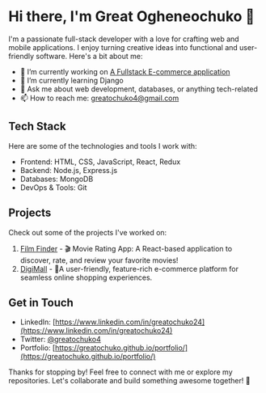 # Hi there, I'm Great Ogheneochuko 👋

I'm a passionate full-stack developer with a love for crafting web and mobile applications. I enjoy turning creative ideas into functional and user-friendly software. Here's a bit about me:

- 🔭 I’m currently working on  [A Fullstack E-commerce application]((https://github.com/greatochuko/digimall))
- 🌱 I’m currently learning Django
- 💬 Ask me about web development, databases, or anything tech-related
- 📫 How to reach me: [greatochuko4@gmail.com](mailto:greatochuko4@gmail.com)

## Tech Stack
Here are some of the technologies and tools I work with:

- Frontend: HTML, CSS, JavaScript, React, Redux
- Backend: Node.js, Express.js
- Databases: MongoDB
- DevOps & Tools: Git

## Projects
Check out some of the projects I've worked on:

1. [Film Finder](https://github.com/greatochuko/film-finder) - 🎬 Movie Rating App: A React-based application to discover, rate, and review your favorite movies!
2. [DigiMall](https://github.com/greatochuko/digimall) -  🛒A user-friendly, feature-rich e-commerce platform for seamless online shopping experiences.


## Get in Touch
- LinkedIn: [https://www.linkedin.com/in/greatochuko24](https://www.linkedin.com/in/greatochuko24)
- Twitter: [@greatochuko4](https://twitter.com/greatochuko4)
- Portfolio: [https://greatochuko.github.io/portfolio/](https://greatochuko.github.io/portfolio/)

Thanks for stopping by! Feel free to connect with me or explore my repositories. Let's collaborate and build something awesome together! 🚀
